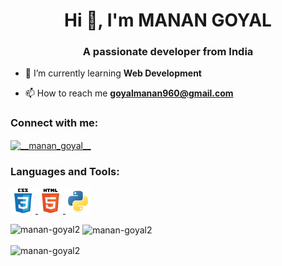 <h1 align="center">Hi 👋, I'm MANAN GOYAL</h1>
<h3 align="center">A passionate developer from India</h3>

- 🌱 I’m currently learning **Web Development**

- 📫 How to reach me **goyalmanan960@gmail.com**

<h3 align="left">Connect with me:</h3>
<p align="left">
<a href="https://instagram.com/__manan_goyal__" target="blank"><img align="center" src="https://raw.githubusercontent.com/rahuldkjain/github-profile-readme-generator/master/src/images/icons/Social/instagram.svg" alt="__manan_goyal__" height="30" width="40" /></a>
</p>

<h3 align="left">Languages and Tools:</h3>
<p align="left"> <a href="https://www.w3schools.com/css/" target="_blank" rel="noreferrer"> <img src="https://raw.githubusercontent.com/devicons/devicon/master/icons/css3/css3-original-wordmark.svg" alt="css3" width="40" height="40"/> </a> <a href="https://www.w3.org/html/" target="_blank" rel="noreferrer"> <img src="https://raw.githubusercontent.com/devicons/devicon/master/icons/html5/html5-original-wordmark.svg" alt="html5" width="40" height="40"/> </a> <a href="https://www.python.org" target="_blank" rel="noreferrer"> <img src="https://raw.githubusercontent.com/devicons/devicon/master/icons/python/python-original.svg" alt="python" width="40" height="40"/> </a> </p>

<p><img align="left" src="https://github-readme-stats.vercel.app/api/top-langs?username=manan-goyal2&show_icons=true&locale=en&layout=compact" alt="manan-goyal2" /></p>

<p>&nbsp;<img align="center" src="https://github-readme-stats.vercel.app/api?username=manan-goyal2&show_icons=true&locale=en" alt="manan-goyal2" /></p>

<p><img align="center" src="https://github-readme-streak-stats.herokuapp.com/?user=manan-goyal2&" alt="manan-goyal2" /></p>

